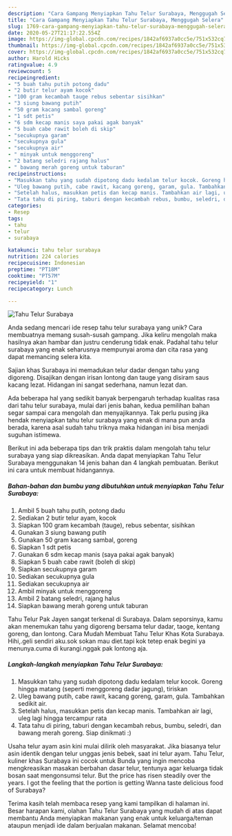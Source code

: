 ```yaml
---
description: "Cara Gampang Menyiapkan Tahu Telur Surabaya, Menggugah Selera"
title: "Cara Gampang Menyiapkan Tahu Telur Surabaya, Menggugah Selera"
slug: 1769-cara-gampang-menyiapkan-tahu-telur-surabaya-menggugah-selera
date: 2020-05-27T21:17:22.554Z
image: https://img-global.cpcdn.com/recipes/1842af6937a0cc5e/751x532cq70/tahu-telur-surabaya-foto-resep-utama.jpg
thumbnail: https://img-global.cpcdn.com/recipes/1842af6937a0cc5e/751x532cq70/tahu-telur-surabaya-foto-resep-utama.jpg
cover: https://img-global.cpcdn.com/recipes/1842af6937a0cc5e/751x532cq70/tahu-telur-surabaya-foto-resep-utama.jpg
author: Harold Hicks
ratingvalue: 4.9
reviewcount: 5
recipeingredient:
- "5 buah tahu putih potong dadu"
- "2 butir telur ayam kocok"
- "100 gram kecambah tauge rebus sebentar sisihkan"
- "3 siung bawang putih"
- "50 gram kacang sambal goreng"
- "1 sdt petis"
- "6 sdm kecap manis saya pakai agak banyak"
- "5 buah cabe rawit boleh di skip"
- "secukupnya garam"
- "secukupnya gula"
- "secukupnya air"
- " minyak untuk menggoreng"
- "2 batang seledri rajang halus"
- " bawang merah goreng untuk taburan"
recipeinstructions:
- "Masukkan tahu yang sudah dipotong dadu kedalam telur kocok. Goreng hingga matang (seperti menggoreng dadar jagung), tiriskan"
- "Uleg bawang putih, cabe rawit, kacang goreng, garam, gula. Tambahkan sedikit air."
- "Setelah halus, masukkan petis dan kecap manis. Tambahkan air lagi, uleg lagi hingga tercampur rata"
- "Tata tahu di piring, taburi dengan kecambah rebus, bumbu, seledri, dan bawang merah goreng. Siap dinikmati :)"
categories:
- Resep
tags:
- tahu
- telur
- surabaya

katakunci: tahu telur surabaya 
nutrition: 224 calories
recipecuisine: Indonesian
preptime: "PT18M"
cooktime: "PT57M"
recipeyield: "1"
recipecategory: Lunch

---
```



![Tahu Telur Surabaya](https://img-global.cpcdn.com/recipes/1842af6937a0cc5e/751x532cq70/tahu-telur-surabaya-foto-resep-utama.jpg)

Anda sedang mencari ide resep tahu telur surabaya yang unik? Cara membuatnya memang susah-susah gampang. Jika keliru mengolah maka hasilnya akan hambar dan justru cenderung tidak enak. Padahal tahu telur surabaya yang enak seharusnya mempunyai aroma dan cita rasa yang dapat memancing selera kita.

Sajian khas Surabaya ini memadukan telur dadar dengan tahu yang digoreng. Disajikan dengan irisan lontong dan tauge yang disiram saus kacang lezat. Hidangan ini sangat sederhana, namun lezat dan.

Ada beberapa hal yang sedikit banyak berpengaruh terhadap kualitas rasa dari tahu telur surabaya, mulai dari jenis bahan, kedua pemilihan bahan segar sampai cara mengolah dan menyajikannya. Tak perlu pusing jika hendak menyiapkan tahu telur surabaya yang enak di mana pun anda berada, karena asal sudah tahu triknya maka hidangan ini bisa menjadi suguhan istimewa.


Berikut ini ada beberapa tips dan trik praktis dalam mengolah tahu telur surabaya yang siap dikreasikan. Anda dapat menyiapkan Tahu Telur Surabaya menggunakan 14 jenis bahan dan 4 langkah pembuatan. Berikut ini cara untuk membuat hidangannya.

<!--inarticleads1-->

##### Bahan-bahan dan bumbu yang dibutuhkan untuk menyiapkan Tahu Telur Surabaya:

1. Ambil 5 buah tahu putih, potong dadu
1. Sediakan 2 butir telur ayam, kocok
1. Siapkan 100 gram kecambah (tauge), rebus sebentar, sisihkan
1. Gunakan 3 siung bawang putih
1. Gunakan 50 gram kacang sambal, goreng
1. Siapkan 1 sdt petis
1. Gunakan 6 sdm kecap manis (saya pakai agak banyak)
1. Siapkan 5 buah cabe rawit (boleh di skip)
1. Siapkan secukupnya garam
1. Sediakan secukupnya gula
1. Sediakan secukupnya air
1. Ambil  minyak untuk menggoreng
1. Ambil 2 batang seledri, rajang halus
1. Siapkan  bawang merah goreng untuk taburan


Tahu Telur Pak Jayen sangat terkenal di Surabaya. Dalam seporsinya, kamu akan menemukan tahu yang digoreng bersama telur dadar, taoge, kentang goreng, dan lontong. Cara Mudah Membuat Tahu Telur Khas Kota Surabaya. Hihi,.geli sendiri aku.sok sokan mau diet.tapi kok tetep enak begini ya menunya.cuma di kurangi.nggak pak lontong aja. 

<!--inarticleads2-->

##### Langkah-langkah menyiapkan Tahu Telur Surabaya:

1. Masukkan tahu yang sudah dipotong dadu kedalam telur kocok. Goreng hingga matang (seperti menggoreng dadar jagung), tiriskan
1. Uleg bawang putih, cabe rawit, kacang goreng, garam, gula. Tambahkan sedikit air.
1. Setelah halus, masukkan petis dan kecap manis. Tambahkan air lagi, uleg lagi hingga tercampur rata
1. Tata tahu di piring, taburi dengan kecambah rebus, bumbu, seledri, dan bawang merah goreng. Siap dinikmati :)


Usaha telur ayam asin kini mulai dilirik oleh masyarakat. Jika biasanya telur asin identik dengan telur unggas jenis bebek, saat ini telur ayam. Tahu Telur, kuliner khas Surabaya ini cocok untuk Bunda yang ingin mencoba mengkreasikan masakan berbahan dasar telur, tentunya agar keluarga tidak bosan saat mengonsumsi telur. But the price has risen steadily over the years. I got the feeling that the portion is getting Wanna taste delicious food of Surabaya? 

Terima kasih telah membaca resep yang kami tampilkan di halaman ini. Besar harapan kami, olahan Tahu Telur Surabaya yang mudah di atas dapat membantu Anda menyiapkan makanan yang enak untuk keluarga/teman ataupun menjadi ide dalam berjualan makanan. Selamat mencoba!
